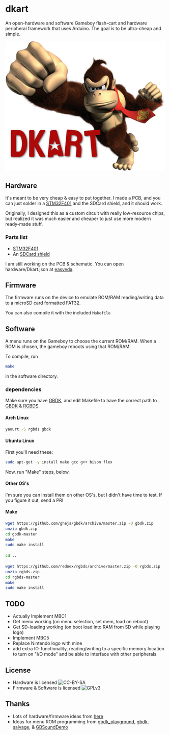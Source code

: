 # dkart

An open-hardware and software Gameboy flash-cart and hardware peripheral framework that uses Arduino. The goal is to be ultra-cheap and simple.

![logo](./logo.png)


## Hardware

It's meant to be very cheap & easy to put together. I made a PCB, and you can just solder in a [STM32F401](https://www.banggood.com/STM32F401-Development-Board-STM32F401CCU6-STM32F4-Learning-Board-p-1568897.html) and the SDCard shield, and it should work.

Originally, I designed this as a custom circuit with really low-resource chips, but realized it was much easier and cheaper to just use more modern ready-made stuff.

### Parts list

* [STM32F401](https://www.banggood.com/STM32F401-Development-Board-STM32F401CCU6-STM32F4-Learning-Board-p-1568897.html)
* An [SDCard shield](https://www.banggood.com/SD-Card-Module-Slot-Socket-Reader-Mp3-player-p-74105.html?rmmds=search&cur_warehouse=CN)

I am still working on the PCB & schematic. You can open hardware/Dkart.json at [easyeda](https://easyeda.com/).


## Firmware

The firmware runs on the device to emulate ROM/RAM reading/writing data to a microSD card formatted FAT32.

You can also compile it with the included `Makefile`


## Software

A menu runs on the Gameboy to choose the current ROM/RAM. When a ROM is chosen, the gameboy reboots using that ROM/RAM.

To compile, run

```sh
make
```

in the software directory. 


### dependencies

Make sure you have [GBDK](https://github.com/gheja/gbdk), and edit Makefile to have the correct path to [GBDK](http://gbdk.sourceforge.net/) & [RGBDS](https://github.com/rednex/rgbds).

#### Arch Linux

```sh
yaourt -S rgbds gbdk
```

#### Ubuntu Linux
First you'll need these:

```sh
sudo apt-get -y install make gcc g++ bison flex
```

Now, run "Make" steps, below.

#### Other OS's

I'm sure you can install them on other OS's, but I didn't have time to test. If you figure it out, send a PR!


#### Make

```sh
wget https://github.com/gheja/gbdk/archive/master.zip -O gbdk.zip
unzip gbdk.zip
cd gbdk-master
make
sudo make install

cd ..

wget https://github.com/rednex/rgbds/archive/master.zip -O rgbds.zip
unzip rgbds.zip
cd rgbds-master
make
sudo make install
```

## TODO

* Actually Implement MBC1
* Get menu working (on menu selection, set mem, load on reboot)
* Get SD-loading working (on boot load into RAM from SD while playing logo)
* Implement MBC5
* Replace Nintendo logo with mine
* add extra IO-functionality, reading/writing to a specific memory location to turn on "I/O mode" and be able to interface with other peripherals

## License

* Hardware is licensed ![CC-BY-SA](http://i.creativecommons.org/l/by-sa/3.0/88x31.png)
* Firmware & Software is licensed ![GPLv3](http://www.gnu.org/graphics/gplv3-88x31.png)


## Thanks

* Lots of hardware/firmware ideas from [here](https://dhole.github.io/post/gameboy_cartridge_emu_1/)
* Ideas for menu ROM programming from [gbdk_playground](https://github.com/mrombout/gbdk_playground), [gbdk-salvage](https://github.com/gbdk-salvage/grooves-game-boy-programming), & [GBSoundDemo](https://github.com/Zal0/GBSoundDemo)